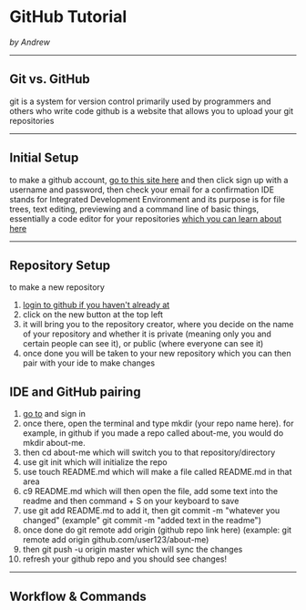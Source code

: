 # GitHub Tutorial

_by Andrew_

---
## Git vs. GitHub
git is a system for version control primarily used by programmers and others who write code
  github is a website that allows you to upload your git repositories


---
## Initial Setup
to make a github account, [go to this site here](github.com) and then click sign up with a username and password, then check your email for a confirmation
IDE stands for Integrated Development Environment and its purpose is for file trees, text editing, previewing and a command line of basic things, essentially a code editor for your repositories [which you can learn about here](github.com/hstatsep/ide50)


---
## Repository Setup
to make a new repository
1) [login to github if you haven't already at](github.com)
2) click on the new button at the top left
3) it will bring you to the repository creator, where you decide on the name of your repository and whether it is private (meaning only you and certain people can see it), or public (where everyone can see it)
4) once done you will be taken to your new repository which you can then pair with your ide to make changes

## IDE and GitHub pairing
1) [go to](ide.cs50.io) and sign in
2) once there, open the terminal and type mkdir (your repo name here). for example, in github if you made a repo called about-me, you would do mkdir about-me.
3) then cd about-me which will switch you to that repository/directory
4) use git init which will initialize the repo
5) use touch README.md which will make a file called README.md in that area 
6) c9 README.md which will then open the file, add some text into the readme and then command + S on your keyboard to save
7) use git add README.md to add it, then git commit -m "whatever you changed" (example" git commit -m "added text in the readme")
8) once done do git remote add origin (github repo link here) (example: git remote add origin github.com/user123/about-me)
9) then git push -u origin master which will sync the changes
10) refresh your github repo and you should see changes!
---
## Workflow & Commands
